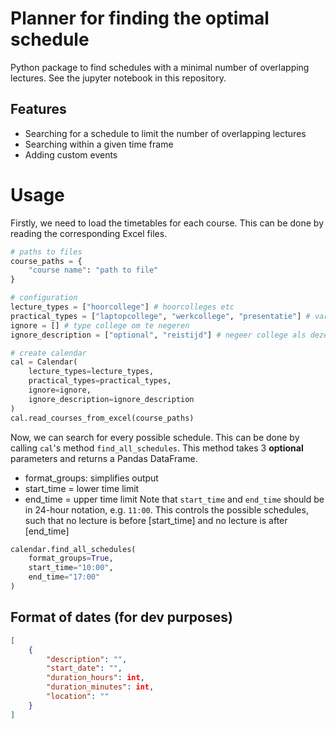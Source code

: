 # Planner for finding the optimal schedule
Python package to find schedules with a minimal number of overlapping lectures. See the jupyter notebook in this repository.

## Features
- Searching for a schedule to limit the number of overlapping lectures 
- Searching within a given time frame
- Adding custom events

# Usage
Firstly, we need to load the timetables for each course. This can be done by reading the corresponding Excel files.

```python
# paths to files
course_paths = {
    "course name": "path to file"
}

# configuration
lecture_types = ["hoorcollege"] # hoorcolleges etc
practical_types = ["laptopcollege", "werkcollege", "presentatie"] # variabele colleges, zoals werkcolleges
ignore = [] # type college om te negeren 
ignore_description = ["optional", "reistijd"] # negeer college als deze in beschrijving voorkomen

# create calendar 
cal = Calendar(
    lecture_types=lecture_types, 
    practical_types=practical_types,
    ignore=ignore,
    ignore_description=ignore_description
)
cal.read_courses_from_excel(course_paths)
```

Now, we can search for every possible schedule. This can be done by calling ```cal```'s method ```find_all_schedules```. This method takes 3 **optional** parameters and returns a Pandas DataFrame. 
- format_groups: simplifies output
- start_time = lower time limit
- end_time = upper time limit
Note that ```start_time``` and ```end_time``` should be in 24-hour notation, e.g. ```11:00```. This controls the possible schedules, such that no lecture is before [start_time] and no lecture is after [end_time]

```python
calendar.find_all_schedules(
    format_groups=True, 
    start_time="10:00", 
    end_time="17:00"
)
```


## Format of dates (for dev purposes)
```json
[
    {
        "description": "", 
        "start_date": "",
        "duration_hours": int,
        "duration_minutes": int,
        "location": ""
    }
]
```
